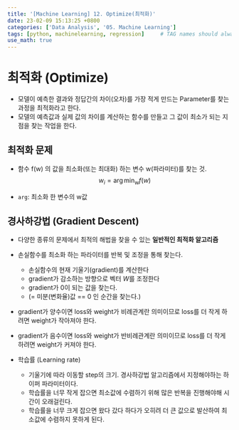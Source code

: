 ```yaml
---
title: '[Machine Learning] 12. Optimize(최적화)'
date: 23-02-09 15:13:25 +0800
categories: ['Data Analysis', '05. Machine Learning']
tags: [python, machinelearning, regression]     # TAG names should always be lowercase
use_math: true
---
```


# 최적화 (Optimize)
- 모델이 예측한 결과와 정답간의 차이(오차)를 가장 적게 만드는 Parameter를 찾는 과정을 최적화라고 한다.
- 모델의 예측값과 실제 값의 차이를 계산하는 함수를 만들고 그 값이 최소가 되는 지점을 찾는 작업을 한다.

## 최적화 문제
- 함수 f(w) 의 값을 최소화(또는 최대화) 하는 변수 w(파라미터)를 찾는 것.
$$
w_{i} = \arg \min_w f(w) 
$$

- `arg`: 최소화 한 변수의 w값


## 경사하강법 (Gradient Descent)
- 다양한 종류의 문제에서 최적의 해법을 찾을 수 있는 **일반적인 최적화 알고리즘**
- 손실함수를 최소화 하는 파라이터를 반복 및 조정을 통해 찾는다.
    - 손실함수의 현재 기울기(gradient)를 계산한다
    - gradient가 감소하는 방향으로 벡터 $W$를 조정한다
    - gradient가 0이 되는 값을 찾는다.
    - (= 미분(변화율)값 == 0 인 순간을 찾는다.)
- gradient가 양수이면 loss와 weight가 비례관계란 의미이므로 loss를 더 작게 하려면 weight가 작아져야 한다.    
- gradient가 음수이면 loss와 weight가 반비례관계란 의미이므로 loss를 더 작게 하려면 weight가 커져야 한다.


- 학습률 (Learning rate)
    - 기울기에 따라 이동할 step의 크기. 경사하강법 알고리즘에서 지정해야하는 하이퍼 파라미터이다.
    - 학습률을 너무 작게 잡으면 최소값에 수렴하기 위해 많은 반복을 진행해야해 시간이 오래걸린다.
    - 학습률을 너무 크게 잡으면 왔다 갔다 하다가 오히려 더 큰 값으로 발산하여 최소값에 수렴하지 못하게 된다.